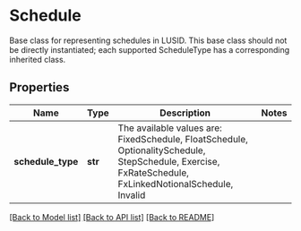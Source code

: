# Schedule

Base class for representing schedules in LUSID.  This base class should not be directly instantiated; each supported ScheduleType has a corresponding inherited class.

## Properties
Name | Type | Description | Notes
------------ | ------------- | ------------- | -------------
**schedule_type** | **str** | The available values are: FixedSchedule, FloatSchedule, OptionalitySchedule, StepSchedule, Exercise, FxRateSchedule, FxLinkedNotionalSchedule, Invalid | 

[[Back to Model list]](../README.md#documentation-for-models) [[Back to API list]](../README.md#documentation-for-api-endpoints) [[Back to README]](../README.md)


